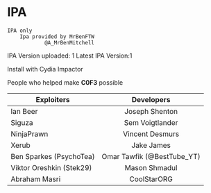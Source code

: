 # IPA
    IPA only
        Ipa provided by MrBenFTW
                @A_MrBenMitchell

IPA Version uploaded: 1
Latest IPA Version:1

Install with Cydia Impactor


People who helped make **C0F3** possible

| Exploiters               |    Developers   |
|--------------------------|:---------------:|
| Ian Beer                 |  Joseph Shenton |
| Siguza                   | Sem Voigtlander |
| NinjaPrawn               | Vincent Desmurs |
| Xerub                    | Jake James      |
| Ben Sparkes (PsychoTea)  | Omar Tawfik (@BestTube_YT)   |
| Viktor Oreshkin (Stek29) | Mason Shmadul   |
| Abraham Masri            | CoolStarORG     |
